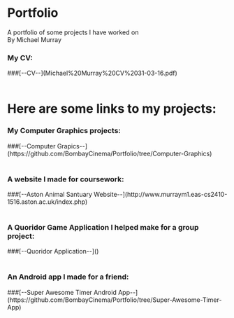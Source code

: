 # Portfolio
A portfolio of some projects I have worked on</br>
By Michael Murray</br>
<h3>My CV:</h3>
###[--CV--](Michael%20Murray%20CV%2031-03-16.pdf)</br></br>
<h1>Here are some links to my projects:</h1>
<h3>My Computer Graphics projects:</h3>
###[--Computer Grapics--](https://github.com/BombayCinema/Portfolio/tree/Computer-Graphics)</br></br>
<h3>A website I made for coursework:</h3>
###[--Aston Animal Santuary Website--](http://www.murraym1.eas-cs2410-1516.aston.ac.uk/index.php)</br></br>
<h3>A Quoridor Game Application I helped make for a group project:</h3>
###[--Quoridor Application--]()</br></br>
<h3>An Android app I made for a friend:</h3>
###[--Super Awesome Timer Android App--](https://github.com/BombayCinema/Portfolio/tree/Super-Awesome-Timer-App)</br></br>
